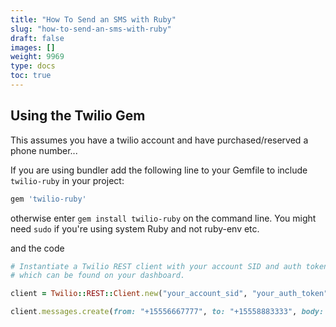 ```yaml
---
title: "How To Send an SMS with Ruby"
slug: "how-to-send-an-sms-with-ruby"
draft: false
images: []
weight: 9969
type: docs
toc: true
---
```


## Using the Twilio Gem
This assumes you have a twilio account and have purchased/reserved a phone number...

If you are using bundler add the following line to your Gemfile to include `twilio-ruby` in your project:
```ruby
gem 'twilio-ruby'
```
otherwise enter `gem install twilio-ruby` on the command line. You might need `sudo` if you're using system Ruby and not ruby-env etc.

and the code
```ruby
# Instantiate a Twilio REST client with your account SID and auth token,
# which can be found on your dashboard.

client = Twilio::REST::Client.new("your_account_sid", "your_auth_token")

client.messages.create(from: "+15556667777", to: "+15558883333", body: "Hello, world!")
```


